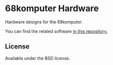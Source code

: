 # 68komputer Hardware
Hardware designs for the 68komputer.

You can find the related software [in this repository.](https://github.com/tristanseifert/68komputer-sw)

## License
Available under the BSD license.
